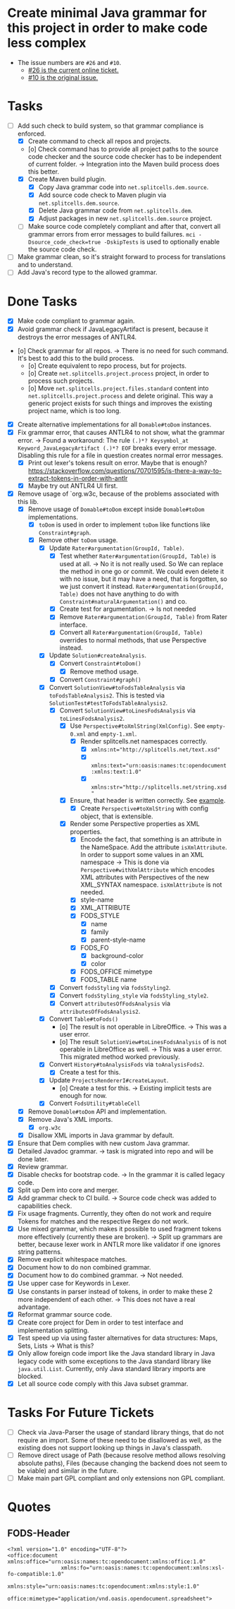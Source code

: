 # Create minimal Java grammar for this project in order to make code less complex
- The issue numbers are `#26` and `#10`.
    - [\#26 is the current online ticket.](https://codeberg.org/splitcells-net/net.splitcells.network.community/issues/26)
    - [\#10 is the original issue.](https://github.com/www-splitcells-net/net.splitcells.network/issues/10)
# Tasks
* [ ] Add such check to build system, so that grammar compliance is enforced.
    * [x] Create command to check all repos and projects.
    * [o] Check command has to provide all project paths to the source code checker and
      the source code checker has to be independent of current folder.
      -> Integration into the Maven build process does this better.
    * [x] Create Maven build plugin.
        * [x] Copy Java grammar code into `net.splitcells.dem.source`.
        * [x] Add source code check to Maven plugin via `net.splitcells.dem.source`. 
        * [x] Delete Java grammar code from `net.splitcells.dem`.
        * [x] Adjust packages in new `net.splitcells.dem.source` project.
    * [ ] Make source code completely compliant and after that, convert all grammar errors from error messages to build failures.
      `mci -Dsource_code_check=true -DskipTests` is used to optionally enable the source code check. 
* [ ] Make grammar clean, so it's straight forward to process for translations and to understand.
* [ ] Add Java's record type to the allowed grammar.
# Done Tasks
* [x] Make code compliant to grammar again.
* [x] Avoid grammar check if JavaLegacyArtifact is present, because it destroys the error messages of ANTLR4.
* [o] Check grammar for all repos. -> There is no need for such command. It's best to add this to the build process.
    * [o] Create equivalent to repo process, but for projects.
    * [o] Create `net.splitcells.project.process` project, in order to process such projects.
    * [o] Move `net.splitcells.project.files.standard` content into `net.splitcells.project.process` and
      delete original.
      This way a generic project exists for such things and
      improves the existing project name, which is too long.
* [x] Create alternative implementations for all `Domable#toDom` instances.
* [x] Fix grammar error, that causes ANTLR4 to not show, what the grammar error. -> Found a workaround: The rule `(.)*? Keysymbol_at Keyword_JavaLegacyArtifact (.)*? EOF` breaks every error message. Disabling this rule for a file in question creates normal error messages.
    * [x] Print out lexer's tokens result on error. Maybe that is enough? https://stackoverflow.com/questions/70701595/is-there-a-way-to-extract-tokens-in-order-with-antlr
    * [x] Maybe try out ANTLR4 UI first.
* [x] Remove usage of `org.w3c, because of the problems associated with this lib.
    * [x] Remove usage of `Domable#toDom` except inside `Domable#toDom` implementations.
        * [x] `toDom` is used in order to implement `toDom` like functions like `Constraint#graph`.
        * [x] Remove other `toDom` usage.
            * [x] Update `Rater#argumentation(GroupId, Table)`.
                * [x] Test whether `Rater#argumentation(GroupId, Table)` is used at all.
                  -> No it is not really used. So We can replace the method in one go or commit.
                  We could even delete it with no issue, but it may have a need, that is forgotten, so we just convert it instead.
                  `Rater#argumentation(GroupId, Table)` does not have anything to do with `Constraint#naturalArgumentation()` and co.
                * [x] Create test for argumentation. -> Is not needed
                * [x] Remove `Rater#argumentation(GroupId, Table)` from Rater interface.
                * [x] Convert all `Rater#argumentation(GroupId, Table)` overrides to normal methods, that use Perspective instead.
            * [x] Update `Solution#createAnalysis`.
                * [x] Convert `Constraint#toDom()`
                    * [x] Remove method usage.
                * [x] Convert `Constraint#graph()`
            * [x] Convert `SolutionView#toFodsTableAnalysis` via `toFodsTableAnalysis2`.
              This is tested via `SolutionTest#testToFodsTableAnalysis2`.
                * [x] Convert `SolutionView#toLinesFodsAnalysis` via `toLinesFodsAnalysis2`.
                    * [x] Use `Perspective#toXmlString(XmlConfig)`. See `empty-0.xml` and `empty-1.xml`.
                        * [x] Render splitcells.net namespaces correctly.
                            * [x] `xmlns:nt="http://splitcells.net/text.xsd"`
                            * [x] `xmlns:text="urn:oasis:names:tc:opendocument:xmlns:text:1.0"`
                            * [x] `xmlns:str="http://splitcells.net/string.xsd"`
                    * [x] Ensure, that header is written correctly. See [example](#FODS-Header).
                        * [x] Create `Perspective#toXmlString` with config object, that is extensible.
                    * [x] Render some Perspective properties as XML properties.
                        * [x] Encode the fact, that something is an attribute in the NameSpace.
                          Add the attribute `isXmlAttribute`.
                          In order to support some values in an XML namespace
                          -> This is done via `Perspective#withXmlAttribute`
                          which encodes XML attributes with Perspectives of the new XML_SYNTAX namespace.
                          `isXmlAttribute` is not needed.
                        * [x] style-name
                        * [x] XML_ATTRIBUTE
                        * [x] FODS_STYLE
                            * [x] name
                            * [x] family 
                            * [x] parent-style-name
                        * [x] FODS_FO
                            * [x] background-color
                            * [x] color
                        * [x] FODS_OFFICE  mimetype
                        * [x] FODS_TABLE name
                * [x] Convert `fodsStyling` via `fodsStyling2`.
                * [x] Convert `fodsStyling_style` via `fodsStyling_style2`.
                * [x] Convert `attributesOfFodsAnalysis` via `attributesOfFodsAnalysis2`.
            * [x] Convert `Table#toFods()`
                * [o] The result is not operable in LibreOffice. -> This was a user error.
                * [o] The result `SolutionView#toLinesFodsAnalysis` of is not operable in LibreOffice as well. -> This was a user error.
                  This migrated method worked previously.
            * [x] Convert `History#toAnalysisFods` via `toAnalysisFods2`.
                * [x] Create a test for this.
            * [x] Update `ProjectsRendererI#createLayout`.
                * [o] Create a test for this. -> Existing implicit tests are enough for now.
            * [x] Convert `FodsUtility#tableCell`
    * [x] Remove `Domable#toDom` API and implementation.
    * [x] Remove Java's XML imports.
        * [x] `org.w3c`
    * [x] Disallow XML imports in Java grammar by default.
* [x] Ensure that Dem complies with new custom Java grammar.
* [x] Detailed Javadoc grammar. -> task is migrated into repo and will be done later.
* [x] Review grammar.
* [x] Disable checks for bootstrap code. -> In the grammar it is called legacy code.
* [x] Split up Dem into core and merger.
* [x] Add grammar check to CI build. -> Source code check was added to capabilities check.
* [x] Fix usage fragments. Currently, they often do not work and require Tokens for matches and the respective Regex do not work.
* [x] Use mixed grammar, which makes it possible to used fragment tokens more effectively (currently these are broken). -> Split up grammars are better, because lexer work in ANTLR more like validator if one ignores string patterns.
* [x] Remove explicit whitespace matches.
* [x] Document how to do non combined grammar.
* [x] Document how to do combined grammar. -> Not needed.
* [x] Use upper case for Keywords in Lexer.
* [x] Use constants in parser instead of tokens, in order to make these 2 more independent of each other. -> This does not have a real advantage.
* [x] Reformat grammar source code.
* [x] Create core project for Dem in order to test interface and implementation splitting.
* [x] Test speed up via using faster alternatives for data structures: Maps, Sets, Lists -> What is this?
* [x] Only allow foreign code import like the Java standard library in Java legacy code with some exceptions to the Java standard library like `java.util.List`. Currently, only Java standard library imports are blocked.
* [x] Let all source code comply with this Java subset grammar.
# Tasks For Future Tickets
* [ ] Check via Java-Parser the usage of standard library things, that do not require an import.
  Some of these need to be disallowed as well,
  as the existing does not support looking up things in Java's classpath.
* [ ] Remove direct usage of Path (because resolve method allows resolving absolute paths), Files (because changing the backend does not seem to be viable) and similar in the future.
* [ ] Make main part GPL compliant and only extensions non GPL compliant.
# Quotes
## FODS-Header
```
<?xml version="1.0" encoding="UTF-8"?>
<office:document xmlns:office="urn:oasis:names:tc:opendocument:xmlns:office:1.0"
                 xmlns:fo="urn:oasis:names:tc:opendocument:xmlns:xsl-fo-compatible:1.0"
                 xmlns:style="urn:oasis:names:tc:opendocument:xmlns:style:1.0"
                 office:mimetype="application/vnd.oasis.opendocument.spreadsheet">
```